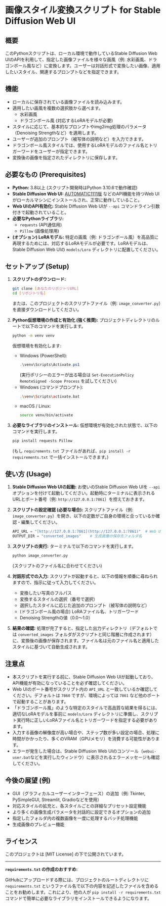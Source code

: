 # 画像スタイル変換スクリプト for Stable Diffusion Web UI

## 概要

このPythonスクリプトは、ローカル環境で動作しているStable Diffusion Web UIのAPIを利用して、指定した画像ファイルを様々な画風（例: 水彩画風、ドラゴンボール風など）に変換します。ユーザーは対話形式で変換したい画像、適用したいスタイル、関連するプロンプトなどを指定できます。

## 機能

-   ローカルに保存されている画像ファイルを読み込みます。
-   適用したい画風を複数の選択肢から選べます。
    -   水彩画風
    -   ドラゴンボール風 (対応するLoRAモデルが必要)
-   スタイルに応じて、基本的なプロンプトやimg2img処理のパラメータ（Denoising Strengthなど）を適用します。
-   ユーザーが追加のプロンプト（被写体の説明など）を入力できます。
-   ドラゴンボール風スタイルでは、使用するLoRAモデルのファイル名とトリガーワードをユーザーが指定できます。
-   変換後の画像を指定されたディレクトリに保存します。

## 必要なもの (Prerequisites)

-   **Python:** 3.8以上 (スクリプト開発時はPython 3.10.6で動作確認)
-   **Stable Diffusion Web UI:** [AUTOMATIC1111版](https://github.com/AUTOMATIC1111/stable-diffusion-webui) などのAPI機能を持つWeb UIがローカルマシンにインストールされ、正常に動作していること。
-   **Web UIのAPI有効化:** Stable Diffusion Web UIが `--api` コマンドライン引数付きで起動されていること。
-   **必要なPythonライブラリ:**
    -   `requests` (API通信用)
    -   `Pillow` (画像処理用)
-   **(オプション) LoRAモデル:** 特定の画風（例: ドラゴンボール風）を高品質に再現するためには、対応するLoRAモデルが必要です。LoRAモデルは、Stable Diffusion Web UIの `models/Lora` ディレクトリに配置してください。

## セットアップ (Setup)

1.  **スクリプトのダウンロード:**
    ```bash
    git clone [あなたのリポジトリURL]
    cd [リポジトリ名]
    ```
    または、このプロジェクトのスクリプトファイル（例: `image_converter.py`）を直接ダウンロードしてください。

2.  **Python仮想環境の作成と有効化 (強く推奨):**
    プロジェクトディレクトリのルートで以下のコマンドを実行します。
    ```bash
    python -m venv venv
    ```
    仮想環境を有効化します:
    -   Windows (PowerShell):
        ```powershell
        .\venv\Scripts\Activate.ps1
        ```
        (実行ポリシーのエラーが出る場合は `Set-ExecutionPolicy RemoteSigned -Scope Process` を試してください)
    -   Windows (コマンドプロンプト):
        ```bash
        .\venv\Scripts\activate.bat
        ```
    -   macOS / Linux:
        ```bash
        source venv/bin/activate
        ```

3.  **必要なライブラリのインストール:**
    仮想環境が有効化された状態で、以下のコマンドを実行します。
    ```bash
    pip install requests Pillow
    ```
    (もし `requirements.txt` ファイルがあれば、`pip install -r requirements.txt` で一括インストールできます。)

## 使い方 (Usage)

1.  **Stable Diffusion Web UIの起動:**
    お使いのStable Diffusion Web UIを `--api` オプションを付けて起動してください。起動時にターミナルに表示されるURLとポート番号（例: `http://127.0.0.1:7861`）を控えておきます。

2.  **スクリプトの設定確認 (必要な場合):**
    スクリプトファイル（例: `image_converter.py`）を開き、以下の定数がご自身の環境と合っているか確認・編集してください。
    ```python
    API_URL = "[http://127.0.0.1:7861](http://127.0.0.1:7861)"  # Web UIのURLとポート番号
    OUTPUT_DIR = "converted_images"    # 生成画像の保存先フォルダ名
    ```

3.  **スクリプトの実行:**
    ターミナルで以下のコマンドを実行します。
    ```bash
    python image_converter.py
    ```
    (スクリプトのファイル名に合わせてください)

4.  **対話形式での入力:**
    スクリプトが起動すると、以下の情報を順番に尋ねられますので、指示に従って入力してください。
    -   変換したい写真のフルパス
    -   変換するスタイルの選択（番号で選択）
    -   選択したスタイルに応じた追加のプロンプト（被写体の説明など）
    -   (ドラゴンボール風の場合) LoRAファイル名、トリガーワード
    -   Denoising Strengthの値（0.0～1.0）

5.  **結果の確認:**
    処理が完了すると、指定した出力ディレクトリ（デフォルトでは `converted_images` フォルダがスクリプトと同じ階層に作成されます）に、変換後の画像が保存されます。ファイル名は元のファイル名と適用したスタイルに基づいて自動生成されます。

## 注意点

-   本スクリプトを実行する前に、Stable Diffusion Web UIが起動しており、API機能が有効になっていることを必ず確認してください。
-   Web UIのポート番号がスクリプト内の `API_URL` と一致しているか確認してください。デフォルトは `7860` ですが、環境によっては `7861` など他のポートで起動することがあります。
-   「ドラゴンボール風」のような特定のスタイルで高品質な結果を得るには、適切なLoRAモデルを事前に `models/Lora` ディレクトリに準備し、スクリプト実行時に正しいLoRAファイル名とトリガーワードを指定する必要があります。
-   入力する画像の解像度が高い場合や、ステップ数が多い設定の場合、処理に時間がかかったり、多くのVRAM（GPUメモリ）を消費する可能性があります。
-   エラーが発生した場合は、Stable Diffusion Web UIのコンソール（`webui-user.bat`などを実行したウィンドウ）に表示されるエラーメッセージも確認してください。

## 今後の展望 (例)

-   GUI（グラフィカルユーザーインターフェース）の追加（例: Tkinter, PySimpleGUI, Streamlit, Gradioなどを使用）
-   対応スタイルの拡充と、各スタイルごとの詳細なプリセット設定機能
-   より多くの画像生成パラメータを対話的に設定できるオプションの追加
-   指定したフォルダ内の複数画像を一度に処理するバッチ処理機能
-   生成画像のプレビュー機能

## ライセンス

このプロジェクトは [MIT License] の下で公開されています。

---

**`requirements.txt` の作成のおすすめ:**

GitHubにアップロードする際には、プロジェクトのルートディレクトリに `requirements.txt` というファイル名で以下の内容を記述したファイルを含めることをお勧めします。これにより、他の人が `pip install -r requirements.txt` コマンドで簡単に必要なライブラリをインストールできるようになります。
